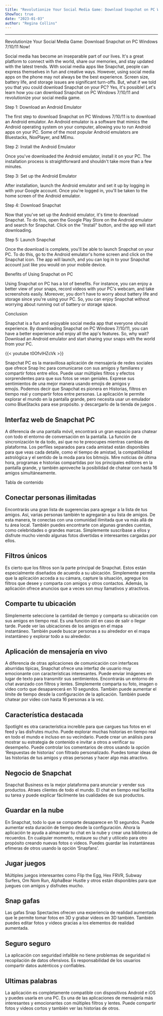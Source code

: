 ```yaml
---
title: "Revolutionize Your Social Media Game: Download Snapchat on PC Windows 7/10/11 Now!"
ShowToc: true 
date: "2023-01-03"
author: "Regina Collins"
---
```

*****
Revolutionize Your Social Media Game: Download Snapchat on PC Windows 7/10/11 Now!

Social media has become an inseparable part of our lives. It's a great platform to connect with the world, share our memories, and stay updated with the latest trends. With social media apps like Snapchat, people can express themselves in fun and creative ways. However, using social media apps on the phone may not always be the best experience. Screen size, battery life, and storage issues are significant turn-offs. But, what if we told you that you could download Snapchat on your PC? Yes, it's possible! Let's learn how you can download Snapchat on PC Windows 7/10/11 and revolutionize your social media game.

Step 1: Download an Android Emulator

The first step to download Snapchat on PC Windows 7/10/11 is to download an Android emulator. An Android emulator is a software that mimics the Android operating system on your computer, allowing you to run Android apps on your PC. Some of the most popular Android emulators are Bluestacks, NoxPlayer, and MEmu.

Step 2: Install the Android Emulator

Once you've downloaded the Android emulator, install it on your PC. The installation process is straightforward and shouldn't take more than a few minutes.

Step 3: Set up the Android Emulator

After installation, launch the Android emulator and set it up by logging in with your Google account. Once you're logged in, you'll be taken to the home screen of the Android emulator.

Step 4: Download Snapchat

Now that you've set up the Android emulator, it's time to download Snapchat. To do this, open the Google Play Store on the Android emulator and search for Snapchat. Click on the "Install" button, and the app will start downloading.

Step 5: Launch Snapchat

Once the download is complete, you'll be able to launch Snapchat on your PC. To do this, go to the Android emulator's home screen and click on the Snapchat icon. The app will launch, and you can log in to your Snapchat account just like you would on your mobile device.

Benefits of Using Snapchat on PC

Using Snapchat on PC has a lot of benefits. For instance, you can enjoy a better view of your snaps, record videos with your PC's webcam, and take screenshots easily. Moreover, you don't have to worry about battery life and storage since you're using your PC. So, you can enjoy Snapchat without worrying about running out of battery or storage space.

Conclusion

Snapchat is a fun and enjoyable social media app that everyone should experience. By downloading Snapchat on PC Windows 7/10/11, you can have a better experience and enjoy all the app's features. So, why wait? Download an Android emulator and start sharing your snaps with the world from your PC.

{{< youtube t0OfvIHZcVk >}} 



Snapchat PC es la maravillosa aplicación de mensajería de redes sociales que ofrece Snap Inc para comunicarse con sus amigos y familiares y compartir fotos entre ellos. Puede usar múltiples filtros y efectos sorprendentes para que sus fotos se vean geniales. Exprese sus sentimientos de una mejor manera usando emojis de amigos y emojis. Podemos decir que Snapchat es pionera en Historias, filtros en tiempo real y compartir fotos entre personas. La aplicación le permite explorar el mundo en la pantalla grande, pero necesita usar un emulador como BlueStacks para ese propósito. y descargarlo de la tienda de juegos .
 
## Interfaz web de Snapchat PC
 
A diferencia de una pantalla móvil, encontrará un gran espacio para chatear con todo el entorno de conversación en la pantalla. La función de sincronización te da todo, así que no te preocupes mientras cambias de plataforma. Los perfiles separados para cada amistad están disponibles para que veas cada detalle, como el tiempo de amistad, la compatibilidad astrológica y el sentido de la moda para los bitmojis. Mire noticias de última hora, programas e historias compartidas por los principales editores en la pantalla grande, y también aproveche la posibilidad de chatear con hasta 16 amigos simultáneamente. 
 
Tabla de contenido
 
## Conectar personas ilimitadas
 
Encontrarás una gran lista de sugerencias para agregar a la lista de tus amigos. Así, varias personas también te agregarán a su lista de amigos. De esta manera, te conectas con una comunidad ilimitada que va más allá de tu área local. También puedes encontrarte con algunas grandes cuentas, como celebridades o grandes marcas. Simplemente suscríbase a ellos y disfrute mucho viendo algunas fotos divertidas e interesantes cargadas por ellos. 
 
## Filtros únicos
 
Es cierto que los filtros son la parte principal de Snapchat. Estos están especialmente diseñados de acuerdo a su ubicación. Simplemente permita que la aplicación acceda a su cámara, capture la situación, agregue los filtros que desee y comparta con amigos y otros contactos. Además, la aplicación ofrece anuncios que a veces son muy llamativos y atractivos. 
 
## Comparte tu ubicación
 
Simplemente seleccione la cantidad de tiempo y comparta su ubicación con sus amigos en tiempo real. Es una función útil en caso de salir o llegar tarde. Puede ver las ubicaciones de los amigos en el mapa instantáneo. También puede buscar personas a su alrededor en el mapa instantáneo y explorar todo a su alrededor.
 
## Aplicación de mensajería en vivo
 
A diferencia de otras aplicaciones de comunicación con interfaces aburridas típicas, Snapchat ofrece una interfaz de usuario muy emocionante con características interesantes. Puede enviar imágenes en lugar de texto para transmitir sus sentimientos. Encontrarás un entorno de chat avanzado con filtros y lentes. Simplemente comparta su foto, imagen o video corto que desaparecerá en 10 segundos. También puede aumentar el límite de tiempo desde la configuración de la aplicación. También puede chatear por video con hasta 16 personas a la vez.  
 
## Característica destacada
 
Spotlight es otra característica increíble para que cargues tus fotos en el feed y las disfrutes mucho. Puede explorar muchas historias en tiempo real en todo el mundo e incluso en su vecindario. Puede crear un análisis para mostrar su estrategia de contenido e invitar a otros a verificar su desempeño. Puede controlar los comentarios de otros usando la opción ‘Respuestas de historias’ con filtrado personalizado. Puedes tomar ideas de las historias de tus amigos y otras personas y hacer algo más atractivo.
 
## Negocio de Snapchat
 
Snapchat Business es la mejor plataforma para anunciar y vender sus productos. Atraes clientes de todo el mundo. El chat en tiempo real facilita su tarea y puede explicar fácilmente las cualidades de sus productos. 
 
## Guardar en la nube
 
En Snapchat, todo lo que se comparte desaparece en 10 segundos. Puede aumentar esta duración de tiempo desde la configuración. Ahora la aplicación te ayuda a almacenar tu chat en la nube y crear una biblioteca de recuerdos. En cualquier momento, restaure su chat y utilícelo para otro propósito creando nuevas fotos o videos. Puedes guardar las instantáneas efímeras de otros usando la opción ‘Snapfans’. 
 
## Jugar juegos
 
Múltiples juegos interesantes como Flip the Egg, Hex FRVR, Subway Surfers, Om Nom Run, AlphaBear Hustle y otros están disponibles para que juegues con amigos y disfrutes mucho.
 
## Snap gafas
 
Las gafas Snap Spectacles ofrecen una experiencia de realidad aumentada que le permite tomar fotos en 3D y grabar videos en 3D también. También puedes editar fotos y videos gracias a los elementos de realidad aumentada. 
 
## Seguro seguro 
 
La aplicación con seguridad infalible no tiene problemas de seguridad ni recopilación de datos ofensivos. Es responsabilidad de los usuarios compartir datos auténticos y confiables. 
 
## Ultimas palabras
 
La aplicación es completamente compatible con dispositivos Android e iOS y puedes usarla en una PC. Es una de las aplicaciones de mensajería más interesantes y emocionantes con múltiples filtros y lentes. Puede compartir fotos y videos cortos y también ver las historias de otros.



